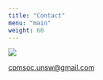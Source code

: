 ```yaml
---
title: "Contact"
menu: "main"
weight: 60
---
```


<a href="https://www.facebook.com/CPMSoc/" target="_blank"><img src="/assets/facebook.png" class="contact-thumb"></a>

[cpmsoc.unsw@gmail.com](mailto:cpmsoc.unsw@gmail.com)